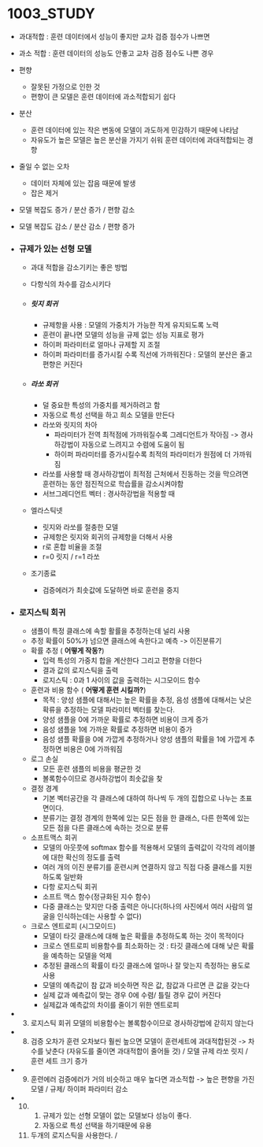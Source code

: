 # 1003_STUDY

- 과대적합 : 훈련 데이터에서 성능이 좋지만 교차 검증 점수가 나쁘면
- 과소 적합 : 훈련 데이터의 성능도 안좋고 교차 검증 점수도 나쁜 경우
- 편향
  - 잘못된 가정으로 인한 것
  - 편향이 큰 모델은 훈련 데이터에 과소적합되기 쉽다
- 분산 
  - 훈련 데이터에 있는 작은 변동에 모델이 과도하게 민감하기 때문에 나타남
  - 자유도가 높은 모델은 높은 분산을 가지기 쉬워 훈련 데이터에 과대적합되는 경향
- 줄일 수 없는 오차
  - 데이터 자체에 있는 잡음 때문에 발생
  - 잡은 제거
- 모델 복잡도 증가 / 분산 증가 / 편향 감소
- 모델 복잡도 감소 / 분산 감소 / 편향 증가



- ### 규제가 있는 선형 모델

  - 과대 적합을 감소기키는 좋은 방법

  - 다항식의 차수를 감소시키다

  - ##### 릿지 회귀

    - 규제항을 사용 : 모델의 가중치가 가능한 작게 유지되도록 노력
    - 훈련이 끝나면 모델의 성능을 규제 없는 성능 지표로 평가
    - 하이퍼 파라미터로 얼마나 규제할 지 조절
    - 하이퍼 파라미터를 증가시킬 수록 직선에 가까워진다 : 모델의 분산은 줄고 편향은 커진다

  - ##### 라쏘 회귀

    - 덜 중요한 특성의 가중치를 제거하려고 함
    - 자동으로 특성 선택을 하고 희소 모델을 만든다
    - 라쏘와 릿지의 차아
      - 파라미터가 전역 최적점에 가까워질수록 그레디언트가 작아짐 -> 경사 하강법이 자동으로 느려지고 수렴에  도움이 됨
      - 하이퍼 파라미터를 증가시킬수록 최적의 파라미터가 원점에 더 가까워짐
    - 라쏘를 사용할 때 경사하강법이 최적점 근처에서 진동하는 것을 막으려면 훈련하는 동안 점진적으로 학습률을 감소시켜야함
    - 서브그레디언트 벡터 : 경사하강법을 적용할 때

  - 엘라스틱넷

    - 릿지와 라쏘를 절충한 모델
    - 규제항은 릿지와 회귀의 규제항을 더해서 사용
    - r로 혼합 비율을 조절
    - r=0 릿지 / r=1 라쏘

  - 조기종료

    - 검증에러가 최솟값에 도달하면 바로 훈련을 중지

      

- ### 로지스틱 회귀

  - 샘플이 특정 클래스에 속할 활률을 추정하는데 널리 사용
  - 추정 확률이 50%가 넘으면 클래스에 속한다고 예측 -> 이진분류기
  - 확률 추정 ( **어떻게 작동?**)
    - 입력 특성의 가중치 합을 계산한다 그리고 편향을 더한다
    - 결과 값의 로지스틱을 출력
    - 로지스틱 : 0과 1 사이의 값을 출력하는 시그모이드 함수
  - 훈련과 비용 함수 ( **어떻게 훈련 시킬까?**)
    - 목적 : 양성 샘플에 대해서는 높은 확률을 추정, 음성 샘플에 대해서는 낮은 확류을 추정하는 모델 파라미터 벡터를 찾는다.
    - 양성 샘플을 0에 가까운 확률로 추정하면 비용이 크게 증가
    - 음성 샘플을 1에 가까운 확률로 추정하면 비용이 증가
    - 음성 샘플 확률을 0에 가깝게 추정하거나 양성 샘플의 확률을 1에 가깝게 추정하면 비용은 0에 가까워짐
  - 로그 손실
    - 모든 훈련 샘플의 비용을 평균한 것
    - 볼록함수이므로 경사하강법이 최솟값을 찾
  - 결정 경계
    - 기본 벡터공간을 각 클래스에 대하여 하나씩 두 개의 집합으로 나누는 초표면이다. 
    - 분류기는 결정 경계의 한쪽에 있는 모든 점을 한 클래스, 다른 한쪽에 있는 모든 점을 다른 클래스에 속하는 것으로 분류
  - 소프트맥스 회귀
    - 모델의 아웃풋에 softmax 함수를 적용해서 모델의 출력값이 각각의 레이블에 대한 확신의 정도를 출력
    - 여러 개의 이진 분류기를 훈련시켜 연결하지 않고 직접 다중 클래스를 지원하도록 일반화
    - 다항 로지스틱 회귀
    - 소프트 맥스 함수(정규화된 지수 함수)
    - 다중 클래스는 맞지만 다중 출력은 아니다(하나의 사진에서 여러 사람의 얼굴을 인식하는데는 사용할 수 없다)
  - 크로스 엔트로피 (시그모이드)
    - 모델이 타깃 클래스에 대해 높은 확률을 추정하도록 하는 것이 목적이다
    - 크로스 엔트로피 비용함수를 최소화하는 것 : 타깃 클래스에 대해 낮은 확률을 예측하는 모델을 억제
    - 추정된 클래스의 확률이 타깃 클래스에 얼마나 잘 맞는지 측정하는 용도로 사용
    - 모델의 예측값이 참 값과 비슷하면 작은 값, 참값과 다르면 큰 값을 갖는다
    - 실제 값과 예측값이 맞는 경우 0에 수렴/ 틀릴 경우 값이 커진다
    - 실제값과 예측값의 차이를 줄이기 위한 엔트로피







- 3. 로지스틱 회귀 모델의 비용함수는 볼록함수이므로 경사하강법에 갇히지 않는다
- 8. 검증 오차가 훈련 오차보다 훨씬 높으면 모델이 훈련세트에 과대적합된것 -> 차수를 낮춘다 (자유도를 줄이면 과대적합이 줄어들 것) / 모델 규제 라쏘 릿지 / 훈련 세트 크기 증가
- 9. 훈련에러 검증에러가 거의 비슷하고 매우 높다면 과소적합 -> 높은 편향을 가진 모델 / 규제/ 하이퍼 파라미터 감소
- 10. 1. 규제가 있는 선형 모델이 없는 모델보다 성능이 좋다.
      2. 자동으로 특성 선택을 하기때문에 유용 
  11.  두개의 로지스틱을 사용한다. / 